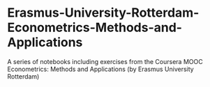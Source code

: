 # Erasmus-University-Rotterdam-Econometrics-Methods-and-Applications
A series of notebooks including exercises from the Coursera MOOC Econometrics: Methods and Applications (by Erasmus University Rotterdam)
